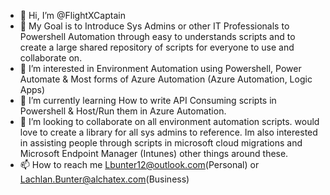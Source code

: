 - 👋 Hi, I’m @FlightXCaptain
- 🥅 My Goal is to Introduce Sys Admins or other IT Professionals to Powershell Automation through easy to understands scripts and to create a large shared repository of scripts for everyone to use and collaborate on.
- 👀 I’m interested in Environment Automation using Powershell, Power Automate & Most forms of Azure Automation (Azure Automation, Logic Apps)
- 🌱 I’m currently learning How to write API Consuming scripts in Powershell & Host/Run them in Azure Automation.
- 💞️ I’m looking to collaborate on all environment automation scripts. would love to create a library for all sys admins to reference.
  Im also interested in assisting people through scripts in microsoft cloud migrations and Microsoft Endpoint Manager (Intunes) other things around these.
- 📫 How to reach me Lbunter12@outlook.com(Personal) or Lachlan.Bunter@alchatex.com(Business)

<!---
FlightXCaptain/FlightXCaptain is a ✨ special ✨ repository because its `README.md` (this file) appears on your GitHub profile.
You can click the Preview link to take a look at your changes.
--->
